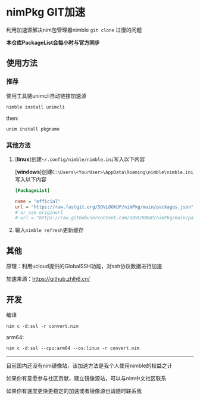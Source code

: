  # nimPkg GIT加速

利用加速源解决nim包管理器nimble `git clone` 过慢的问题

**本仓库PackageList会每小时与官方同步**

## 使用方法
### 推荐
使用工具链unimcli自动链接加速源

`nimble install unimcli`

then:

`unim install pkgname`

### 其他方法

1. [**linux**]创建`~/.config/nimble/nimble.ini`写入以下内容

   [**windows**]创建`C:\Users\<YourUser>\AppData\Roaming\nimble\nimble.ini`写入以下内容

   ```ini
   [PackageList]
   
   name = "official"
   url = "https://raw.fastgit.org/SOVLOOKUP/nimPkg/main/packages.json" 
   # or use originurl
   # url = "https://raw.githubusercontent.com/SOVLOOKUP/nimPkg/main/packages.json"
   ```

2. 输入`nimble refresh`更新缓存

## 其他

原理：利用ucloud提供的GlobalSSH功能，对ssh协议数据进行加速

加速来源：https://github.zhlh6.cn/



## 开发

编译

`nim c -d:ssl -r convert.nim`

arm64:

`nim c -d:ssl --cpu:arm64 --os:linux -r convert.nim`

---



目前国内还没有nim镜像站，该加速方法是我个人使用nimble的权益之计

如果你有意愿参与社区贡献，建立镜像源站，可以与nim中文社区联系

如果你有速度更快更稳定的加速或者镜像源也请随时联系我

